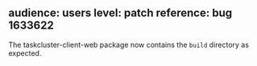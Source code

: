 audience: users
level: patch
reference: bug 1633622
---
The taskcluster-client-web package now contains the `build` directory as expected.
